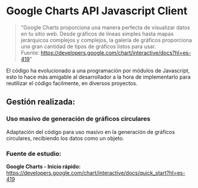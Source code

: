 # Google Charts API Javascript Client

> "Google Charts proporciona una manera perfecta de visualizar datos en tu sitio web.
> Desde gráficos de líneas simples hasta mapas jerárquicos complejos y complejos,
> la galería de gráficos proporciona una gran cantidad de tipos de gráficos listos para usar.  
> Fuente: https://developers.google.com/chart/interactive/docs?hl=es-419"

El código ha evolucionado a una programación por módulos de Javascript, 
esto lo hace más amigable al desarrollador a la hora de implementarlo para
reutilizar el código facilmente, en diversos proyectos.

## Gestión realizada:

### Uso masivo de generación de gráficos circulares
Adaptación del código para uso masivo en la generación de gráficos circulares, recibiendo los datos como un objeto.

### Fuente de estudio:  
<b>Google Charts - Inicio rápido:</b>  
https://developers.google.com/chart/interactive/docs/quick_start?hl=es-419
